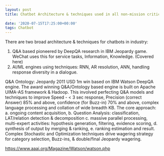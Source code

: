 ```yaml
---
layout: post
title: Chatbot Architecture & techniques used in all non-mission critical chatbots
  .
date: '2020-07-15T17:25:00+00:00'
tags: Chatbot
---
```


There are two broad architecture & techniques for chatbots in industry: 
1. Q&A based pioneered by DeepQA research in IBM Jeopardy game. WeChat uses this for service tasks, Information, Knowledge.  (Covered here)
2. AI/ML engines using techniques: RNN, AR resolution, ANN, handling response diversity in a dialogue. 
 
Q&A Ontology: Jeopardy 2011 USD 1m win based on IBM Watson DeepQA engine. The award winning Q&A/Ontology based engine is built on Apache UIMA-AS framework & Hadoop. This involved perfecting Q&A models and techniques to improve Speed - < 3 sec response, Precision (correct Answer) 85% and above, confidence (for Buzz-in) 70% and above, complex language processing and collation of wide breadth KB.  The core approach:
a. ongoing content acquisition, 
b. Question Analysis: classification, LAT/relation detection & decomposition 
c. massive parallel processing, multi-expert activities: hypothesis generation, filtering, evidence scoring, 
d. synthesis of output by merging & ranking, 
e. ranking estimation and result.
Complex Stochastic and Optimization techniques drive wagering strategy for category selection, Buzz-ins, & double/final Jeopardy wagering.

https://www.aaai.org/Magazine/Watson/watson.php
